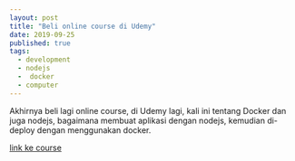 ```yaml
---
layout: post
title: "Beli online course di Udemy"
date: 2019-09-25
published: true
tags:
  - development
  - nodejs
  -  docker
  - computer
---
```


Akhirnya beli lagi online course, di Udemy lagi, kali ini tentang Docker dan juga nodejs, bagaimana membuat aplikasi dengan nodejs, kemudian di-deploy dengan menggunakan docker.

[link ke course](https://www.udemy.com/docker-mastery-for-nodejs/)